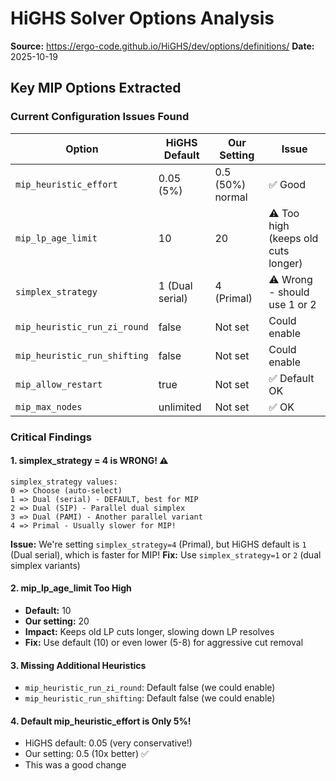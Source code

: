# HiGHS Solver Options Analysis

**Source:** https://ergo-code.github.io/HiGHS/dev/options/definitions/
**Date:** 2025-10-19

## Key MIP Options Extracted

### Current Configuration Issues Found

| Option | HiGHS Default | Our Setting | Issue |
|--------|---------------|-------------|-------|
| `mip_heuristic_effort` | 0.05 (5%) | 0.5 (50%) normal | ✅ Good |
| `mip_lp_age_limit` | 10 | 20 | ⚠️ Too high (keeps old cuts longer) |
| `simplex_strategy` | 1 (Dual serial) | 4 (Primal) | ⚠️ Wrong - should use 1 or 2 |
| `mip_heuristic_run_zi_round` | false | Not set | Could enable |
| `mip_heuristic_run_shifting` | false | Not set | Could enable |
| `mip_allow_restart` | true | Not set | ✅ Default OK |
| `mip_max_nodes` | unlimited | Not set | ✅ OK |

### Critical Findings

#### 1. **simplex_strategy = 4 is WRONG!** ⚠️
```
simplex_strategy values:
0 => Choose (auto-select)
1 => Dual (serial) - DEFAULT, best for MIP
2 => Dual (SIP) - Parallel dual simplex
3 => Dual (PAMI) - Another parallel variant
4 => Primal - Usually slower for MIP!
```

**Issue:** We're setting `simplex_strategy=4` (Primal), but HiGHS default is `1` (Dual serial), which is faster for MIP!
**Fix:** Use `simplex_strategy=1` or `2` (dual simplex variants)

#### 2. **mip_lp_age_limit Too High**
- **Default:** 10
- **Our setting:** 20
- **Impact:** Keeps old LP cuts longer, slowing down LP resolves
- **Fix:** Use default (10) or even lower (5-8) for aggressive cut removal

#### 3. **Missing Additional Heuristics**
- `mip_heuristic_run_zi_round`: Default false (we could enable)
- `mip_heuristic_run_shifting`: Default false (we could enable)

#### 4. **Default mip_heuristic_effort is Only 5%!**
- HiGHS default: 0.05 (very conservative!)
- Our setting: 0.5 (10x better) ✅
- This was a good change

